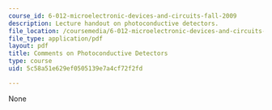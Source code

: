 ```yaml
---
course_id: 6-012-microelectronic-devices-and-circuits-fall-2009
description: Lecture handout on photoconductive detectors.
file_location: /coursemedia/6-012-microelectronic-devices-and-circuits-fall-2009/5c58a51e629ef0505139e7a4cf72f2fd_MIT6_012F09_lec03_photo.pdf
file_type: application/pdf
layout: pdf
title: Comments on Photoconductive Detectors
type: course
uid: 5c58a51e629ef0505139e7a4cf72f2fd

---
```

None